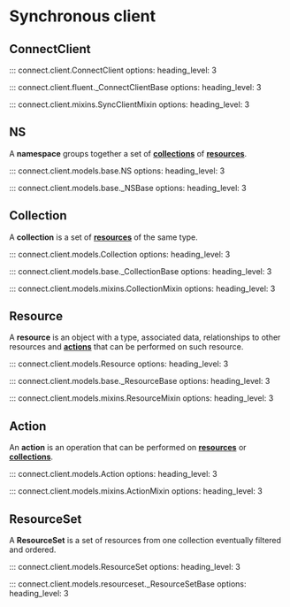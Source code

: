 # Synchronous client

## ConnectClient

::: connect.client.ConnectClient
    options:
        heading_level: 3

::: connect.client.fluent._ConnectClientBase
    options:
        heading_level: 3

::: connect.client.mixins.SyncClientMixin
    options:
        heading_level: 3

## NS

A **namespace** groups together a set of [**collections**](#collection) of [**resources**](#resource).

::: connect.client.models.base.NS
    options:
        heading_level: 3

::: connect.client.models.base._NSBase
    options:
        heading_level: 3

## Collection

A **collection** is a set of [**resources**](#resource) of the same type.


::: connect.client.models.Collection
    options:
        heading_level: 3

::: connect.client.models.base._CollectionBase
    options:
        heading_level: 3

::: connect.client.models.mixins.CollectionMixin
    options:
        heading_level: 3

## Resource

A **resource** is an object with a type, associated data, relationships to other resources
and [**actions**](#action) that can be performed on such resource.

::: connect.client.models.Resource
    options:
        heading_level: 3

::: connect.client.models.base._ResourceBase
    options:
        heading_level: 3

::: connect.client.models.mixins.ResourceMixin
    options:
        heading_level: 3

## Action

An **action** is an operation that can be performed on [**resources**](#resource)
or [**collections**](#collection).

::: connect.client.models.Action
    options:
        heading_level: 3

::: connect.client.models.mixins.ActionMixin
    options:
        heading_level: 3

## ResourceSet

A **ResourceSet** is a set of resources from one collection eventually filtered and ordered.

::: connect.client.models.ResourceSet
    options:
        heading_level: 3

::: connect.client.models.resourceset._ResourceSetBase
    options:
        heading_level: 3